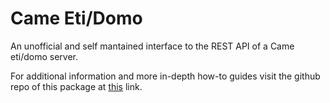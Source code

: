 # Came Eti/Domo
An unofficial and self mantained interface to the REST API of a Came eti/domo server.

For additional information and more in-depth how-to guides visit the github repo of this package at [this](https://github.com/andrea-michielan/eti_domo) link.
